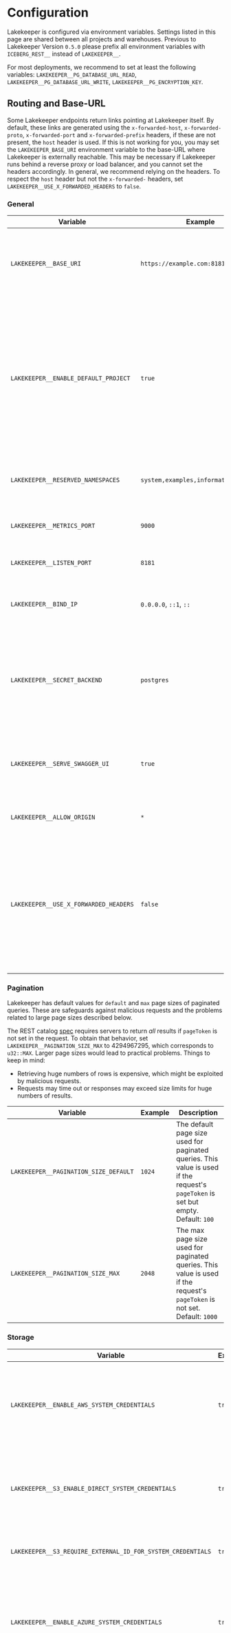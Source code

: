 # Configuration

Lakekeeper is configured via environment variables. Settings listed in this page are shared between all projects and warehouses. Previous to Lakekeeper Version `0.5.0` please prefix all environment variables with `ICEBERG_REST__` instead of `LAKEKEEPER__`.

For most deployments, we recommend to set at least the following variables: `LAKEKEEPER__PG_DATABASE_URL_READ`, `LAKEKEEPER__PG_DATABASE_URL_WRITE`, `LAKEKEEPER__PG_ENCRYPTION_KEY`.

## Routing and Base-URL

Some Lakekeeper endpoints return links pointing at Lakekeeper itself. By default, these links are generated using the `x-forwarded-host`, `x-forwarded-proto`, `x-forwarded-port` and `x-forwarded-prefix` headers, if these are not present, the `host` header is used. If this is not working for you, you may set the `LAKEKEEPER_BASE_URI` environment variable to the base-URL where Lakekeeper is externally reachable. This may be necessary if Lakekeeper runs behind a reverse proxy or load balancer, and you cannot set the headers accordingly. In general, we recommend relying on the headers. To respect the `host` header but not the `x-forwarded-` headers, set `LAKEKEEPER__USE_X_FORWARDED_HEADERS` to `false`.

### General

| Variable                                           | Example                                | Description |
|----------------------------------------------------|----------------------------------------|-----|
| <nobr>`LAKEKEEPER__BASE_URI`</nobr>                | <nobr>`https://example.com:8181`<nobr> | Optional base-URL where the catalog is externally reachable. Default: `None`. See [Routing and Base-URL](#routing-and-base-url). |
| <nobr>`LAKEKEEPER__ENABLE_DEFAULT_PROJECT`<nobr>   | `true`                                 | If `true`, the NIL Project ID ("00000000-0000-0000-0000-000000000000") is used as a default if the user does not specify a project when connecting. This option is enabled by default, which we recommend for all single-project (single-tenant) setups. Default: `true`. |
| `LAKEKEEPER__RESERVED_NAMESPACES`                  | `system,examples,information_schema`   | Reserved Namespaces that cannot be created via the REST interface |
| `LAKEKEEPER__METRICS_PORT`                         | `9000`                                 | Port where the Prometheus metrics endpoint is reachable. Default: `9000` |
| `LAKEKEEPER__LISTEN_PORT`                          | `8181`                                 | Port Lakekeeper listens on. Default: `8181` |
| `LAKEKEEPER__BIND_IP`                              | `0.0.0.0`, `::1`, `::`                 | IP Address Lakekeeper binds to. Default: `0.0.0.0` (listen to all incoming IPv4 packages) |
| `LAKEKEEPER__SECRET_BACKEND`                       | `postgres`                             | The secret backend to use. If `kv2` (Hashicorp KV Version 2) is chosen, you need to provide [additional parameters](#vault-kv-version-2) Default: `postgres`, one-of: [`postgres`, `kv2`] |
| `LAKEKEEPER__SERVE_SWAGGER_UI`                     | `true`                                 | If `true`, Lakekeeper serves a swagger UI for management & catalog openAPI specs under `/swagger-ui` |
| `LAKEKEEPER__ALLOW_ORIGIN`                         | `*`                                    | A comma separated list of allowed origins for CORS. |
| <nobr>`LAKEKEEPER__USE_X_FORWARDED_HEADERS`</nobr> | <nobr>`false`<nobr>                    | If true, Lakekeeper respects the `x-forwarded-host`, `x-forwarded-proto`, `x-forwarded-port` and `x-forwarded-prefix` headers in incoming requests. This is mostly relevant for the `/config` endpoint. Default: `true` (Headers are respected.) |

### Pagination

Lakekeeper has default values for `default` and `max` page sizes of paginated queries. These are safeguards against malicious requests and the problems related to large page sizes described below.

The REST catalog [spec](https://github.com/apache/iceberg/blob/404c8057275c9cfe204f2c7cc61114c128fbf759/open-api/rest-catalog-open-api.yaml#L2030-L2032) requires servers to return *all* results if `pageToken` is not set in the request. To obtain that behavior, set `LAKEKEEPER__PAGINATION_SIZE_MAX` to 4294967295, which corresponds to `u32::MAX`. Larger page sizes would lead to practical problems. Things to keep in mind:

- Retrieving huge numbers of rows is expensive, which might be exploited by malicious requests.
- Requests may time out or responses may exceed size limits for huge numbers of results. 

| Variable                                          | Example            | Description |
|---------------------------------------------------|--------------------|-----|
| <nobr>`LAKEKEEPER__PAGINATION_SIZE_DEFAULT`<nobr> | <nobr>`1024`<nobr> | The default page size used for paginated queries. This value is used if the request's `pageToken` is set but empty. Default: `100` |
| <nobr>`LAKEKEEPER__PAGINATION_SIZE_MAX`<nobr>     | <nobr>`2048`<nobr> | The max page size used for paginated queries. This value is used if the request's `pageToken` is not set. Default: `1000` |
 
### Storage

| Variable                                                    | Example            | Description |
|-------------------------------------------------------------|--------------------|-----|
| <nobr>`LAKEKEEPER__ENABLE_AWS_SYSTEM_CREDENTIALS`<nobr>     | <nobr>`true`<nobr> | Lakekeeper supports using AWS system identities (i.e. through `AWS_*` environment variables or EC2 instance profiles) as storage credentials for warehouses. This feature is disabled by default to prevent accidental access to restricted storage locations. To enable AWS system identities, set `LAKEKEEPER__ENABLE_AWS_SYSTEM_CREDENTIALS` to `true`. Default: `false` (AWS system credentials disabled) |
| `LAKEKEEPER__S3_ENABLE_DIRECT_SYSTEM_CREDENTIALS`           | <nobr>`true`<nobr> | By default, when using AWS system credentials, users must specify an `assume-role-arn` for Lakekeeper to assume when accessing S3. Setting this option to `true` allows Lakekeeper to use system credentials directly without role assumption, meaning the system identity must have direct access to warehouse locations. Default: `false` (direct system credential access disabled) |
| `LAKEKEEPER__S3_REQUIRE_EXTERNAL_ID_FOR_SYSTEM_CREDENTIALS` | <nobr>`true`<nobr> | Controls whether an `external-id` is required when assuming a role with AWS system credentials. External IDs provide additional security when cross-account role assumption is used. Default: true (external ID required) |
| <nobr>`LAKEKEEPER__ENABLE_AZURE_SYSTEM_CREDENTIALS`<nobr>   | <nobr>`true`<nobr> | Lakekeeper supports using Azure system identities (i.e. through `AZURE_*` environment variables or VM managed identities) as storage credentials for warehouses. This feature is disabled by default to prevent accidental access to restricted storage locations. To enable Azure system identities, set `LAKEKEEPER__ENABLE_AZURE_SYSTEM_CREDENTIALS` to `true`. Default: `false` (Azure system credentials disabled) |
| `LAKEKEEPER__ENABLE_GCP_SYSTEM_CREDENTIALS`                 | <nobr>`true`<nobr> | Lakekeeper supports using GCP system identities (i.e. through `GOOGLE_APPLICATION_CREDENTIALS` environment variables or the Compute Engine Metadata Server) as storage credentials for warehouses. This feature is disabled by default to prevent accidental access to restricted storage locations. To enable GCP system identities, set `LAKEKEEPER__ENABLE_GCP_SYSTEM_CREDENTIALS` to `true`. Default: `false` (GCP system credentials disabled) |

### Persistence Store

Currently Lakekeeper supports only Postgres as a persistence store. You may either provide connection strings using `PG_DATABASE_URL_*` or use the `PG_*` environment variables. Connection strings take precedence. Postgres needs to be Version 15 or higher.

Lakekeeper supports configuring separate database URLs for read and write operations, allowing you to utilize read replicas for better scalability. By directing read queries to dedicated replicas via `LAKEKEEPER__PG_DATABASE_URL_READ`, you can significantly reduce load on your database primary (specified by `LAKEKEEPER__PG_DATABASE_URL_WRITE`), improving overall system performance as your deployment scales. This separation is particularly beneficial for read-heavy workloads. When using read replicas, be aware that replication lag may occur between the primary and replica databases depending on your Database setup. This means that immediately after a write operation, the changes might not be instantly visible when querying a read-only Lakekeeper endpoint (which uses the read replica). Consider this potential lag when designing applications that require immediate read-after-write consistency. For deployments where read-after-write consistency is critical, you can simply omit the `LAKEKEEPER__PG_DATABASE_URL_READ` setting, which will cause all operations to use the primary database connection. 

| Variable                                               | Example                                               | Description |
|--------------------------------------------------------|-------------------------------------------------------|-----|
| `LAKEKEEPER__PG_DATABASE_URL_READ`                     | `postgres://postgres:password@localhost:5432/iceberg` | Postgres Database connection string used for reading. Defaults to `LAKEKEEPER__PG_DATABASE_URL_WRITE`. |
| `LAKEKEEPER__PG_DATABASE_URL_WRITE`                    | `postgres://postgres:password@localhost:5432/iceberg` | Postgres Database connection string used for writing. If `LAKEKEEPER__PG_DATABASE_URL_READ` is not specified, this connection is also used for reading. |
| `LAKEKEEPER__PG_ENCRYPTION_KEY`                        | `This is unsafe, please set a proper key`             | If `LAKEKEEPER__SECRET_BACKEND=postgres`, this key is used to encrypt secrets. It is required to change this for production deployments. |
| `LAKEKEEPER__PG_READ_POOL_CONNECTIONS`                 | `10`                                                  | Number of connections in the read pool |
| `LAKEKEEPER__PG_WRITE_POOL_CONNECTIONS`                | `5`                                                   | Number of connections in the write pool |
| `LAKEKEEPER__PG_HOST_R`                                | `localhost`                                           | Hostname for read operations. Defaults to `LAKEKEEPER__PG_HOST_W`. |
| `LAKEKEEPER__PG_HOST_W`                                | `localhost`                                           | Hostname for write operations |
| `LAKEKEEPER__PG_PORT`                                  | `5432`                                                | Port number |
| `LAKEKEEPER__PG_USER`                                  | `postgres`                                            | Username for authentication |
| `LAKEKEEPER__PG_PASSWORD`                              | `password`                                            | Password for authentication |
| `LAKEKEEPER__PG_DATABASE`                              | `iceberg`                                             | Database name |
| `LAKEKEEPER__PG_SSL_MODE`                              | `require`                                             | SSL mode (disable, allow, prefer, require) |
| `LAKEKEEPER__PG_SSL_ROOT_CERT`                         | `/path/to/root/cert`                                  | Path to SSL root certificate |
| <nobr>`LAKEKEEPER__PG_ENABLE_STATEMENT_LOGGING`</nobr> | `true`                                                | Enable SQL statement logging |
| `LAKEKEEPER__PG_TEST_BEFORE_ACQUIRE`                   | `true`                                                | Test connections before acquiring from the pool |
| `LAKEKEEPER__PG_CONNECTION_MAX_LIFETIME`               | `1800`                                                | Maximum lifetime of connections in seconds |
| `LAKEKEEPER__PG_ACQUIRE_TIMEOUT`                       | `10`                                                  | Timeout to acquire a new postgres connection in seconds. Default: `5` |

### Vault KV Version 2

Configuration parameters if a Vault KV version 2 (i.e. Hashicorp Vault) compatible storage is used as a backend. Currently, we only support the `userpass` authentication method. Configuration may be passed as single values like `LAKEKEEPER__KV2__URL=http://vault.local` or as a compound value:
`LAKEKEEPER__KV2='{url="http://localhost:1234", user="test", password="test", secret_mount="secret"}'`

| Variable                                     | Example               | Description |
|----------------------------------------------|-----------------------|-------|
| `LAKEKEEPER__KV2__URL`                       | `https://vault.local` | URL of the KV2 backend |
| `LAKEKEEPER__KV2__USER`                      | `admin`               | Username to authenticate against the KV2 backend |
| `LAKEKEEPER__KV2__PASSWORD`                  | `password`            | Password to authenticate against the KV2 backend |
| <nobr>`LAKEKEEPER__KV2__SECRET_MOUNT`</nobr> | `kv/data/iceberg`     | Path to the secret mount in the KV2 backend |


### Task Queues

Lakekeeper uses task queues internally to remove soft-deleted tabulars and purge tabular files. The following global configuration options are available:

| Variable                                                                          | Example    | Description |
|-----------------------------------------------------------------------------------|------------|-----|
| <nobr>`LAKEKEEPER__TASK_POLL_INTERVAL`</nobr>                                     | 3600ms/30s | Interval between polling for new tasks. Default: 10s. Supported units: ms (milliseconds) and s (seconds), leaving the unit out is deprecated, it'll default to seconds but is due to be removed in a future release. |
| `LAKEKEEPER__TASK_TABULAR_EXPIRATION_WORKERS`                                     | 2          | Number of workers spawned to expire soft-deleted tables and views. |
| `LAKEKEEPER__TASK_TABULAR_PURGE_WORKERS`                                          | 2          | Number of workers spawned to purge table files after dropping a table with the purge option. |
| <nobr>`LAKEKEEPER__TASK_EXPIRE_SNAPSHOTS_WORKERS`</nobr><span class="lkp"></span> | 2          | Number of workers spawned that work on expire Snapshots tasks. See [Expire Snapshots Docs](./table-maintenance.md#expire-snapshots) for more information. |

### NATS

Lakekeeper can publish change events to NATS. The following configuration options are available:

| Variable                                   | Example                 | Description |
|--------------------------------------------|-------------------------|-------|
| `LAKEKEEPER__NATS_ADDRESS`                 | `nats://localhost:4222` | The URL of the NATS server to connect to |
| `LAKEKEEPER__NATS_TOPIC`                   | `iceberg`               | The subject to publish events to |
| `LAKEKEEPER__NATS_USER`                    | `test-user`             | User to authenticate against NATS, needs `LAKEKEEPER__NATS_PASSWORD` |
| `LAKEKEEPER__NATS_PASSWORD`                | `test-password`         | Password to authenticate against nats, needs `LAKEKEEPER__NATS_USER` |
| <nobr>`LAKEKEEPER__NATS_CREDS_FILE`</nobr> | `/path/to/file.creds`   | Path to a file containing NATS credentials |
| `LAKEKEEPER__NATS_TOKEN`                   | `xyz`                   | NATS token to use for authentication |

### Kafka

Lakekeeper uses [rust-rdkafka](https://github.com/fede1024/rust-rdkafka) to enable publishing events to Kafka.

The following features of rust-rdkafka are enabled:

- tokio
- ztstd
- gssapi-vendored
- curl-static
- ssl-vendored
- libz-static

This means that all features of [librdkafka](https://github.com/confluentinc/librdkafka) are usable. All necessary dependencies are statically linked and cannot be disabled. If you want to use dynamic linking or disable a feature, you'll have to fork Lakekeeper and change the features accordingly. Please refer to the documentation of rust-rdkafka for details on how to enable dynamic linking or disable certain features.

To publish events to Kafka, set the following environment variables:

| Variable                                     | Example                                                                   | Description |
|----------------------------------------------|---------------------------------------------------------------------------|-----|
| `LAKEKEEPER__KAFKA_TOPIC`                    | `lakekeeper`                                                              | The topic to which events are published |
| `LAKEKEEPER__KAFKA_CONFIG`                   | `{"bootstrap.servers"="host1:port,host2:port","security.protocol"="SSL"}` | [librdkafka Configuration](https://github.com/confluentinc/librdkafka/blob/master/CONFIGURATION.md) as "Dictionary". Note that you cannot use "JSON-Style-Syntax". Also see notes below |
| <nobr>`LAKEKEEPER__KAFKA_CONFIG_FILE`</nobr> | `/path/to/config_file`                                                    | [librdkafka Configuration](https://github.com/confluentinc/librdkafka/blob/master/CONFIGURATION.md) to be loaded from a file. Also see notes below |

##### Notes

`LAKEKEEPER__KAFKA_CONFIG` and `LAKEKEEPER__KAFKA_CONFIG_FILE` are mutually exclusive and the values are not merged, if both variables are set. In case that both are set, `LAKEKEEPER__KAFKA_CONFIG` is used.

A `LAKEKEEPER__KAFKA_CONFIG_FILE` could look like this:

```
{
  "bootstrap.servers"="host1:port,host2:port",
  "security.protocol"="SASL_SSL",
  "sasl.mechanisms"="PLAIN",
}
```

Checking configuration parameters is deferred to `rdkafka`



### Logging Cloudevents

Cloudevents can also be logged, if you do not have Nats up and running. This feature can be enabled by setting
Cloudevents can also be logged, if you do not have Nats or Kafka up and running. This feature can be enabled by setting

`LAKEKEEPER__LOG_CLOUDEVENTS=true`

### Authentication

To prohibit unwanted access to data, we recommend to enable Authentication.

Authentication is enabled if:

* `LAKEKEEPER__OPENID_PROVIDER_URI` is set OR
* `LAKEKEEPER__ENABLE_KUBERNETES_AUTHENTICATION` is set to true

In Lakekeeper multiple Authentication mechanisms can be enabled together, for example OpenID + Kubernetes. Lakekeeper builds an internal Authenticator chain of up to three identity providers. Incoming tokens need to be JWT tokens - Opaque tokens are not yet supported. Incoming tokens are introspected, and each Authentication provider checks if the given token can be handled by this provider. If it can be handled, the token is authenticated against this provider, otherwise the next Authenticator in the chain is checked.

The following Authenticators are available. Enabled Authenticators are checked in order:

1. **OpenID / OAuth2**<br>
   **Enabled if:** `LAKEKEEPER__OPENID_PROVIDER_URI` is set<br>
    **Validates Token with:** Locally with JWKS Keys fetched from the well-known configuration.<br>
   **Accepts JWT if** (both must be true):<br>
    - Issuer matches the issuer provided in the `.well-known/openid-configuration` of the `LAKEKEEPER__OPENID_PROVIDER_URI` OR issuer matches any of the `LAKEKEEPER__OPENID_ADDITIONAL_ISSUERS`.<br>
    - If `LAKEKEEPER__OPENID_AUDIENCE` is specified, any of the configured audiences must be present in the token<br>
1. **Kubernetes**<br>
   **Enabled if:** `LAKEKEEPER__ENABLE_KUBERNETES_AUTHENTICATION` is true<br>
   **Validates Token with:** Kubernetes `TokenReview` API
   **Accepts JWT if:**<br>
    - Token audience matches any of the audiences provided in `LAKEKEEPER__KUBERNETES_AUTHENTICATION_AUDIENCE`<br>
    - If `LAKEKEEPER__KUBERNETES_AUTHENTICATION_AUDIENCE` is not set, all tokens proceed to validation! We highly recommend to configure audiences, for most deployments `https://kubernetes.default.svc` works.<br>
1. **Kubernetes Legacy Tokens**<br>
   **Enabled if:** `LAKEKEEPER__ENABLE_KUBERNETES_AUTHENTICATION` is true and `LAKEKEEPER__KUBERNETES_AUTHENTICATION_ACCEPT_LEGACY_SERVICEACCOUNT` is true<br>
   **Validates Token with:** Kubernetes `TokenReview` API<br>
   **Accepts JWT if:**<br>
    - Tokens issuer is `kubernetes/serviceaccount` or `https://kubernetes.default.svc.cluster.local`

If `LAKEKEEPER__OPENID_PROVIDER_URI` is specified, Lakekeeper will  verify access tokens against this provider. The provider must provide the `.well-known/openid-configuration` endpoint and the openid-configuration needs to have `jwks_uri` and `issuer` defined. 

Typical values for `LAKEKEEPER__OPENID_PROVIDER_URI` are:

* Keycloak: `https://keycloak.local/realms/{your-realm}`
* Entra-ID: `https://login.microsoftonline.com/{your-tenant-id-here}/v2.0/`

Please check the [Authentication Guide](./authentication.md) for more details.

| Variable                                                                  | Example                                      | Description |
|---------------------------------------------------------------------------|----------------------------------------------|-----|
| <nobr>`LAKEKEEPER__OPENID_PROVIDER_URI`</nobr>                            | `https://keycloak.local/realms/{your-realm}` | OpenID Provider URL. Lakekeeper expects to find `<LAKEKEEPER__OPENID_PROVIDER_URI>/.well-known/openid-configuration` and load JWKS tokens from there. Do not include the `/.well-known/openid-configuration` in the provided URL. |
| `LAKEKEEPER__OPENID_AUDIENCE`                                             | `the-client-id-of-my-app`                    | If set, the `aud` of the provided token must match the value provided. Multiple allowed audiences can be provided as a comma separated list. |
| `LAKEKEEPER__OPENID_ADDITIONAL_ISSUERS`                                   | `https://sts.windows.net/<Tenant>/`          | A comma separated list of additional issuers to trust. The issuer defined in the `issuer` field of the `.well-known/openid-configuration` is always trusted. `LAKEKEEPER__OPENID_ADDITIONAL_ISSUERS` has no effect if `LAKEKEEPER__OPENID_PROVIDER_URI` is not set. |
| `LAKEKEEPER__OPENID_SCOPE`                                                | `lakekeeper`                                 | Specify a scope that must be present in provided tokens received from the openid provider. |
| `LAKEKEEPER__OPENID_SUBJECT_CLAIM`                                        | `sub` or `oid`                               | Specify the field in the user's claims that is used to identify a User. By default Lakekeeper uses the `oid` field if present, otherwise the `sub` field is used. We strongly recommend setting this configuration explicitly in production deployments. Entra-ID users want to use the `oid` claim, users from all other IdPs most likely want to use the `sub` claim. |
| `LAKEKEEPER__ENABLE_KUBERNETES_AUTHENTICATION`                            | true                                         | If true, kubernetes service accounts can authenticate to Lakekeeper. This option is compatible with `LAKEKEEPER__OPENID_PROVIDER_URI` - multiple IdPs (OIDC and Kubernetes) can be enabled simultaneously. |
| `LAKEKEEPER__KUBERNETES_AUTHENTICATION_AUDIENCE`                          | `https://kubernetes.default.svc`             | Audiences that are expected in Kubernetes tokens. Only has an effect if `LAKEKEEPER__ENABLE_KUBERNETES_AUTHENTICATION` is true. |
| `LAKEKEEPER_TEST__KUBERNETES_AUTHENTICATION_ACCEPT_LEGACY_SERVICEACCOUNT` | `false`                                      | Add an authenticator that handles tokens with no audiences and the issuer set to `kubernetes/serviceaccount`. Only has an effect if `LAKEKEEPER__ENABLE_KUBERNETES_AUTHENTICATION` is true. |


### Authorization
Authorization is only effective if [Authentication](#authentication) is enabled. Authorization must not be enabled after Lakekeeper has been bootstrapped! Please create a new Lakekeeper instance, bootstrap it with authorization enabled, and migrate your tables.

| Variable                                                 | Example                                                                    | Description |
|----------------------------------------------------------|----------------------------------------------------------------------------|-----|
| `LAKEKEEPER__AUTHZ_BACKEND`                              | `allowall`                                                                 | The authorization backend to use. If `openfga` is chosen, you need to provide [additional parameters](#authorization). The `allowall` backend disables authorization - authenticated users can access all endpoints. Default: `allowall`, one-of: [`openfga`, `allowall`] |
| <nobr>`LAKEKEEPER__OPENFGA__ENDPOINT`</nobr>             | `http://localhost:35081`                                                   | OpenFGA Endpoint (gRPC). |
| `LAKEKEEPER__OPENFGA__STORE_NAME`                        | `lakekeeper`                                                               | The OpenFGA Store to use. Default: `lakekeeper` |
| `LAKEKEEPER__OPENFGA__API_KEY`                           | `my-api-key`                                                               | The API Key used for [Pre-shared key authentication](https://openfga.dev/docs/getting-started/setup-openfga/configure-openfga#pre-shared-key-authentication) to OpenFGA. If `LAKEKEEPER__OPENFGA__CLIENT_ID` is set, the API Key is ignored. If neither API Key nor Client ID is specified, no authentication is used. |
| <nobr>`LAKEKEEPER__OPENFGA__CLIENT_ID`</nobr>            | `12345`                                                                    | The Client ID to use for Authenticating if OpenFGA is secured via [OIDC](https://openfga.dev/docs/getting-started/setup-openfga/configure-openfga#oidc). |
| `LAKEKEEPER__OPENFGA__CLIENT_SECRET`                     | `abcd`                                                                     | Client Secret for the Client ID. |
| `LAKEKEEPER__OPENFGA__TOKEN_ENDPOINT`                    | `https://keycloak.example.com/realms/master/protocol/openid-connect/token` | Token Endpoint to use when exchanging client credentials for an access token for OpenFGA. Required if Client ID is set |
| `LAKEKEEPER__OPENFGA__SCOPE`                             | `openfga`                                                                  | Additional scopes to request in the Client Credential flow. |
| `LAKEKEEPER__OPENFGA__AUTHORIZATION_MODEL_PREFIX`        | `collaboration`                                                            | Explicitly set the Authorization model prefix. Defaults to `collaboration` if not set. We recommend to use this setting only in combination with `LAKEKEEPER__OPENFGA__AUTHORIZATION_MODEL_PREFIX`. |
| `LAKEKEEPER__OPENFGA__AUTHORIZATION_MODEL_VERSION`       | `3.1`                                                                      | Version of the model to use. If specified, the specified model version must already exist. This can be used to roll-back to previously applied model versions or to connect to externally managed models. Migration is disabled if the model version is set. Version should have the format <major>.<minor>. |
| <nobr>`LAKEKEEPER__OPENFGA__MAX_BATCH_CHECK_SIZE`</nobr> | `50`                                                                       | p The maximum number of checks than can be handled by a batch check request. This is a [configuration option](https://openfga.dev/docs/getting-started/setup-openfga/configuration#OPENFGA_MAX_CHECKS_PER_BATCH_CHECK) of the `OpenFGA` server with default value 50. |

### UI

When using the built-in UI which is hosted as part of the Lakekeeper binary, most values are pre-set with the corresponding values of Lakekeeper itself. Customization is typically required if Authentication is enabled. Please check the [Authentication guide](./authentication.md) for more information.

| Variable                                           | Example                                      | Description |
|----------------------------------------------------|----------------------------------------------|-----|
| <nobr>`LAKEKEEPER__UI__OPENID_PROVIDER_URI`</nobr> | `https://keycloak.local/realms/{your-realm}` | OpenID provider URI used for login in the UI. Defaults to `LAKEKEEPER__OPENID_PROVIDER_URI`. Set this only if the IdP is reachable under a different URI from the users browser and lakekeeper. |
| `LAKEKEEPER__UI__OPENID_CLIENT_ID`                 | `lakekeeper-ui`                              | Client ID to use for the Authorization Code Flow of the UI. Required if Authentication is enabled. Defaults to `lakekeeper` |
| `LAKEKEEPER__UI__OPENID_REDIRECT_PATH`             | `/callback`                                  | Path where the UI receives the callback including the tokens from the users browser. Defaults to: `/callback` |
| <nobr>`LAKEKEEPER__UI__OPENID_SCOPE`</nobr>        | `openid email`                               | Scopes to request from the IdP. Defaults to `openid profile email`. |
| <nobr>`LAKEKEEPER__UI__OPENID_RESOURCE`</nobr>     | `lakekeeper-api`                             | Resources to request from the IdP. If not specified, the `resource` field is omitted (default). |
| `LAKEKEEPER__UI__OPENID_POST_LOGOUT_REDIRECT_PATH` | `/logout`                                    | Path the UI calls when users are logged out from the IdP. Defaults to `/logout` |
| `LAKEKEEPER__UI__LAKEKEEPER_URL`                   | `https://example.com/lakekeeper`             | URI where the users browser can reach Lakekeeper. Defaults to the value of `LAKEKEEPER__BASE_URI`. |
| `LAKEKEEPER__UI__OPENID_TOKEN_TYPE`                | `access_token`                               | The token type to use for authenticating to Lakekeeper. The default value `access_token` works for most IdPs. Some IdPs, such as the Google Identity Platform, recommend the use of the OIDC ID Token instead. To use the ID token instead of the access token for Authentication, specify a value of `id_token`. Possible values are `access_token` and `id_token`. |

### Caching
Lakekeeper uses in-memory caches to speed up certain operations.

**Short-Term Credentials (STC) Cache**

When Lakekeeper vends short-term credentials for cloud storage access (S3 STS, Azure SAS tokens, or GCP access tokens), these credentials can be cached to reduce load on cloud identity services and improve response times.

| Variable                                        | Example | Description      |
|-------------------------------------------------|---------|------------------|
| <nobr>`LAKEKEEPER__CACHE__STC__ENABLED`</nobr>  | `true`  | Enable or disable the short-term credentials cache. Default: `true` |
| <nobr>`LAKEKEEPER__CACHE__STC__CAPACITY`</nobr> | `10000` | Maximum number of credential entries to cache. Default: `10000` |

*Expiry Mechanism*: Cached credentials automatically expire based on the validity period of the underlying cloud credentials. Lakekeeper caches credentials for half their lifetime (e.g., if GCP STS returns credentials valid for 1 hour, they're cached for 30 minutes) with a maximum cache duration of 1 hour. This ensures credentials remain fresh while reducing unnecessary identity service calls.

*Metrics*: The STC cache exposes Prometheus metrics for monitoring:

- `lakekeeper_stc_cache_size{cache_type="stc"}`: Current number of entries in the cache
- `lakekeeper_stc_cache_hits_total{cache_type="stc"}`: Total number of cache hits
- `lakekeeper_stc_cache_misses_total{cache_type="stc"}`: Total number of cache misses

**Warehouse Cache**

Caches warehouse metadata to reduce database queries for warehouse lookups.

| Configuration Key                                    | Type    | Default | Description |
|------------------------------------------------------|---------|---------|-----|
| <nobr>`LAKEKEEPER__CACHE__WAREHOUSE__ENABLED`<nobr>  | boolean | `true`  | Enable/disable warehouse caching. Default: `true` |
| <nobr>`LAKEKEEPER__CACHE__WAREHOUSE__CAPACITY`<nobr> | integer | `1000`  | Maximum number of warehouses to cache. Default: `1000` |

If the cache is enabled, changes to Storage Profile may take up to 30 seconds to be reflected in all Lakekeeper workers. If a single worker is used, the Cache is always up to date. Warehouse metadata is guaranteed to be fresh for load table & view operations also for multi-worker deployments.

*Metrics*: The Warehouse cache exposes Prometheus metrics for monitoring:

- `lakekeeper_warehouse_cache_size{cache_type="warehouse"}`: Current number of entries in the cache
- `lakekeeper_warehouse_cache_hits_total{cache_type="warehouse"}`: Total number of cache hits
- `lakekeeper_warehouse_cache_misses_total{cache_type="warehouse"}`: Total number of cache misses

### Endpoint Statistics

Lakekeeper collects statistics about the usage of its endpoints. Every Lakekeeper instance accumulates endpoint calls for a certain duration in memory before writing them into the database. The following configuration options are available:

| Variable                                               | Example | Description |
|--------------------------------------------------------|---------|-----------|
| <nobr>`LAKEKEEPER__ENDPOINT_STAT_FLUSH_INTERVAL`<nobr> | 30s     | Interval in seconds to write endpoint statistics into the database. Default: 30s, valid units are (s\|ms) |

### SSL Dependencies

You may be running Lakekeeper in your own environment which uses self-signed certificates for e.g. Minio. Lakekeeper is built with reqwest's `rustls-tls-native-roots` feature activated, this means `SSL_CERT_FILE` and `SSL_CERT_DIR` environment variables are respected. If both are not set, the system's default CA store is used. If you want to use a custom CA store, set `SSL_CERT_FILE` to the path of the CA file or `SSL_CERT_DIR` to the path of the CA directory. The certificate used by the server cannot be a CA. It needs to be an end entity certificate, else you may run into `CaUsedAsEndEntity` errors.

### Debug

Lakekeeper provides debugging options to help troubleshoot issues during development. These options should **not** be enabled in production environments as they can expose sensitive data and impact performance.

| Variable                                               | Example | Description |
|--------------------------------------------------------|---------|-----------|
| <nobr>`LAKEKEEPER__DEBUG__LOG_REQUEST_BODIES`</nobr>   | `true`  | If set to `true`, Lakekeeper will log all incoming request bodies at debug level. This is useful for debugging API interactions but should **never** be enabled in production as it can expose sensitive data (credentials, tokens, etc.) and significantly impact performance. Default: `false` |
| <nobr>`LAKEKEEPER__DEBUG__MIGRATE_BEFORE_SERVE`</nobr> | `true`  | If set to `true`, Lakekeeper waits for the DB (30s) and runs migrations when `serve` is called. Default: `false` |
| <nobr>`LAKEKEEPER__DEBUG__AUTO_SERVE`</nobr>           | `true`  | If set to `true`, Lakekeeper will automatically start the server when no subcommand is provided (i.e., when running the binary without arguments). This is useful for development environments to quickly start the server without explicitly specifying the `serve` command. Default: `false` |

**Warning**: Debug options can expose sensitive information in logs and should only be used in secure development environments.

### Test Configurations
| Variable                                          | Example | Description    |
|---------------------------------------------------|---------|----------------|
| <nobr>`LAKEKEEPER__SKIP_STORAGE_VALIDATION`<nobr> | true    | If set to true, Lakekeeper does not validate the provided storage configuration & credentials when creating or updating Warehouses. This is not suitable for production. Default: false |
